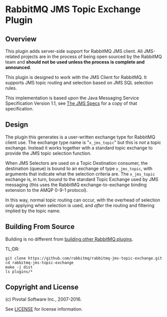 # RabbitMQ JMS Topic Exchange Plugin

## Overview

This plugin adds server-side support for RabbitMQ JMS client. All JMS-related
projects are in the process of being open sourced by the RabbitMQ team
and **should not be used unless the process is complete and announced**.

This plugin is designed to work with the JMS Client for RabbitMQ. It
supports JMS topic routing and selection based on JMS SQL selection
rules.

This implementation is based upon the Java Messaging Service
Specification Version 1.1, see [The JMS
Specs](http://www.oracle.com/technetwork/java/docs-136352.html) for a
copy of that specification.

## Design

The plugin this generates is a user-written exchange type for RabbitMQ
client use. The exchange type name is "`x_jms_topic`" but this is _not_
a topic exchange. Instead it works together with a standard topic
exchange to provide the JMS topic selection function.

When JMS Selectors are used on a Topic Destination consumer, the
destination (queue) is bound to an exchange of type `x_jms_topic`, with
arguments that indicate what the selection criteria are. The
`x_jms_topic` exchange is, in turn, bound to the standard Topic Exchange
used by JMS messaging (this uses the RabbitMQ exchange-to-exchange
binding extension to the AMQP 0-9-1 protocol).

In this way, normal topic routing can occur, with the overhead of
selection only applying when selection is used, and _after_ the routing
and filtering implied by the topic name.

## Building From Source

Building is no different from [building other RabbitMQ plugins](http://www.rabbitmq.com/plugin-development.html).

TL;DR:

    git clone https://github.com/rabbitmq/rabbitmq-jms-topic-exchange.git
    cd rabbitmq-jms-topic-exchange
    make -j dist
    ls plugins/*
    
## Copyright and License

(c) Pivotal Software Inc., 2007-2016.

See [LICENSE](./LICENSE) for license information.
